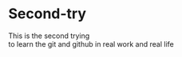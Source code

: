 # Second-try
This is the second trying <br>
to learn the git and github in real work and real life 
